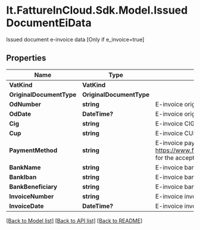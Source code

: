 # It.FattureInCloud.Sdk.Model.IssuedDocumentEiData
Issued document e-invoice data [Only if e_invoice=true]

## Properties

Name | Type | Description | Notes
------------ | ------------- | ------------- | -------------
**VatKind** | **VatKind** |  | [optional] 
**OriginalDocumentType** | **OriginalDocumentType** |  | [optional] 
**OdNumber** | **string** | E-invoice original document number | [optional] 
**OdDate** | **DateTime?** | E-invoice original document date | [optional] 
**Cig** | **string** | E-invoice CIG | [optional] 
**Cup** | **string** | E-invoice CUP | [optional] 
**PaymentMethod** | **string** | E-invoice payment method [required for e-invoices](see https://www.fatturapa.gov.it/export/documenti/fatturapa/v1.2.2/Rappresentazione_Tabellare_FattOrdinaria_V1.2.2.pdf for the accepted values of ModalitaPagamento) | [optional] 
**BankName** | **string** | E-invoice bank name | [optional] 
**BankIban** | **string** | E-invoice bank IBAN | [optional] 
**BankBeneficiary** | **string** | E-invoice bank beneficiary | [optional] 
**InvoiceNumber** | **string** | E-invoice invoice number | [optional] 
**InvoiceDate** | **DateTime?** | E-invoice invoice date | [optional] 

[[Back to Model list]](../README.md#documentation-for-models) [[Back to API list]](../README.md#documentation-for-api-endpoints) [[Back to README]](../README.md)

